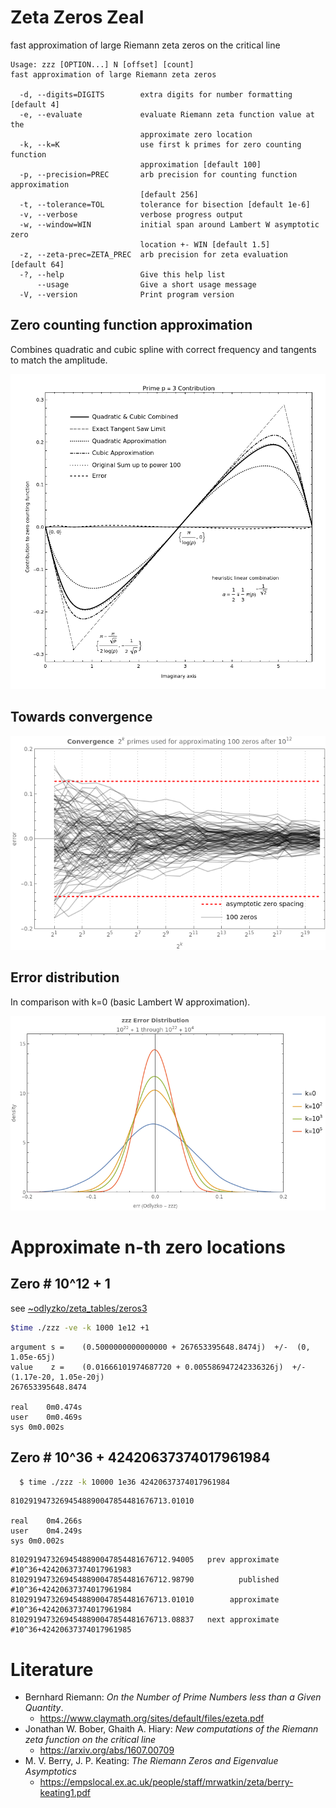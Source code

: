 # Zeta Zeros Zeal
fast approximation of large Riemann zeta zeros on the critical line

```text
Usage: zzz [OPTION...] N [offset] [count]
fast approximation of large Riemann zeta zeros

  -d, --digits=DIGITS        extra digits for number formatting [default 4]
  -e, --evaluate             evaluate Riemann zeta function value at the
                             approximate zero location
  -k, --k=K                  use first k primes for zero counting function
                             approximation [default 100]
  -p, --precision=PREC       arb precision for counting function approximation
                             [default 256]
  -t, --tolerance=TOL        tolerance for bisection [default 1e-6]
  -v, --verbose              verbose progress output
  -w, --window=WIN           initial span around Lambert W asymptotic zero
                             location +- WIN [default 1.5]
  -z, --zeta-prec=ZETA_PREC  arb precision for zeta evaluation [default 64]
  -?, --help                 Give this help list
      --usage                Give a short usage message
  -V, --version              Print program version
```

## Zero counting function approximation

Combines quadratic and cubic spline with correct frequency and tangents to match the amplitude.

![waves](doc/waves.png)

## Towards convergence

![waves](doc/convergence.png)

## Error distribution

In comparison with k=0 (basic Lambert W approximation).

![errors](doc/errors.png)

# Approximate n-th zero locations

## Zero # 10^12 + 1

see [~odlyzko/zeta_tables/zeros3](https://www-users.cse.umn.edu/~odlyzko/zeta_tables/zeros3)

```bash
$time ./zzz -ve -k 1000 1e12 +1
```

```
argument s = 	(0.5000000000000000 + 267653395648.8474j)  +/-  (0, 1.05e-65j)
value    z = 	(0.01666101974687720 + 0.005586947242336326j)  +/-  (1.17e-20, 1.05e-20j)
267653395648.8474

real	0m0.474s
user	0m0.469s
sys	0m0.002s
```

## Zero # 10^36 + 42420637374017961984

```bash
  $ time ./zzz -k 10000 1e36 42420637374017961984
```

```text
81029194732694548890047854481676713.01010

real	0m4.266s
user	0m4.249s
sys	0m0.002s
```

```
81029194732694548890047854481676712.94005   prev approximate     #10^36+42420637374017961983
81029194732694548890047854481676712.98790          published     #10^36+42420637374017961984
81029194732694548890047854481676713.01010        approximate     #10^36+42420637374017961984
81029194732694548890047854481676713.08837   next approximate     #10^36+42420637374017961985
```


# Literature

* Bernhard Riemann: *On the Number of Prime Numbers less than a Given Quantity*.
  * https://www.claymath.org/sites/default/files/ezeta.pdf
* Jonathan W. Bober, Ghaith A. Hiary: *New computations of the Riemann zeta function on the critical line*
  * https://arxiv.org/abs/1607.00709
* M. V. Berry, J. P. Keating: *The Riemann Zeros and Eigenvalue Asymptotics*
  * https://empslocal.ex.ac.uk/people/staff/mrwatkin/zeta/berry-keating1.pdf
